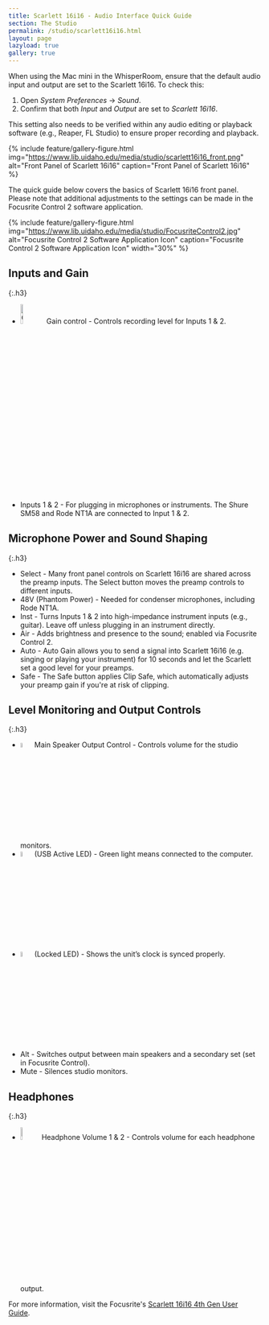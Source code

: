 ```yaml
---
title: Scarlett 16i16 - Audio Interface Quick Guide
section: The Studio
permalink: /studio/scarlett16i16.html
layout: page
lazyload: true
gallery: true
---
```


When using the Mac mini in the WhisperRoom, ensure that the default audio input and output are set to the Scarlett 16i16. To check this: 
1. Open *System Preferences* → *Sound*. 
2. Confirm that both *Input* and *Output* are set to *Scarlett 16i16*. 

This setting also needs to be verified within any audio editing or playback software (e.g., Reaper, FL Studio) to ensure proper recording and playback.

{% include feature/gallery-figure.html img="https://www.lib.uidaho.edu/media/studio/scarlett16i16_front.png" alt="Front Panel of Scarlett 16i16" caption="Front Panel of Scarlett 16i16" %}

The quick guide below covers the basics of Scarlett 16i16 front panel. Please note that additional adjustments to the settings can be made in the Focusrite Control 2 software application.

{% include feature/gallery-figure.html img="https://www.lib.uidaho.edu/media/studio/FocusriteControl2.jpg" alt="Focusrite Control 2 Software Application Icon" caption="Focusrite Control 2 Software Application Icon" width="30%" %}

## Inputs and Gain
{:.h3}
- <img src="https://www.lib.uidaho.edu/media/studio/16i16_gain_control.png" alt="Gain control dials" width="10%"> Gain control - Controls recording level for Inputs 1 & 2. 
- Inputs 1 & 2 - For plugging in microphones or instruments. The Shure SM58 and Rode NT1A are connected to Input 1 & 2.

## Microphone Power and Sound Shaping 
{:.h3}
- Select - Many front panel controls on Scarlett 16i16 are shared across the preamp inputs. The Select button moves the preamp controls to different inputs.
- 48V (Phantom Power) - Needed for condenser microphones, including Rode NT1A. 
- Inst - Turns Inputs 1 & 2 into high-impedance instrument inputs (e.g., guitar). Leave off unless plugging in an instrument directly.
- Air - Adds brightness and presence to the sound; enabled via Focusrite Control 2.
- Auto - Auto Gain allows you to send a signal into Scarlett 16i16 (e.g. singing or playing your instrument) for 10 seconds and let the Scarlett set a good level for your preamps.
- Safe - The Safe button applies Clip Safe, which automatically adjusts your preamp gain if you're at risk of clipping.

## Level Monitoring and Output Controls
{:.h3}
- <img src="https://www.lib.uidaho.edu/media/studio/16i16_output.png" alt="Output dial" width="5%"> Main Speaker Output Control - Controls volume for the studio monitors.
- <img src="https://www.lib.uidaho.edu/media/studio/scarlett_usb_active_led.jpg" alt="USB active Icon" width="5%"> (USB Active LED) - Green light means connected to the computer.
- <img src="https://www.lib.uidaho.edu/media/studio/scarlett_locked_led.jpg" alt="Locked LED Icon" width="5%"> (Locked LED) - Shows the unit’s clock is synced properly.
- Alt - Switches output between main speakers and a secondary set (set in Focusrite Control).
- Mute - Silences studio monitors.

## Headphones
{:.h3}
- <img src="https://www.lib.uidaho.edu/media/studio/16i16_headphone.png" alt="Headphone dials" width="8%"> Headphone Volume 1 & 2 - Controls volume for each headphone output.

For more information, visit the Focusrite's [Scarlett 16i16 4th Gen User Guide](https://userguides.focusrite.com/hc/en-gb/sections/21616987941394-Scarlett-16i16-4th-Gen-User-Guide).